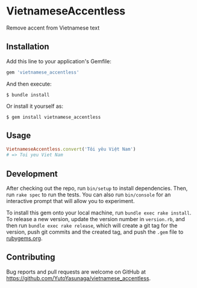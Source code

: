 # VietnameseAccentless

Remove accent from Vietnamese text

## Installation

Add this line to your application's Gemfile:

```ruby
gem 'vietnamese_accentless'
```

And then execute:

    $ bundle install

Or install it yourself as:

    $ gem install vietnamese_accentless

## Usage

```ruby
VietnameseAccentless.convert('Tôi yêu Việt Nam')
# => Toi yeu Viet Nam
```

## Development

After checking out the repo, run `bin/setup` to install dependencies. Then, run `rake spec` to run the tests. You can also run `bin/console` for an interactive prompt that will allow you to experiment.

To install this gem onto your local machine, run `bundle exec rake install`. To release a new version, update the version number in `version.rb`, and then run `bundle exec rake release`, which will create a git tag for the version, push git commits and the created tag, and push the `.gem` file to [rubygems.org](https://rubygems.org).

## Contributing

Bug reports and pull requests are welcome on GitHub at https://github.com/YutoYasunaga/vietnamese_accentless.
